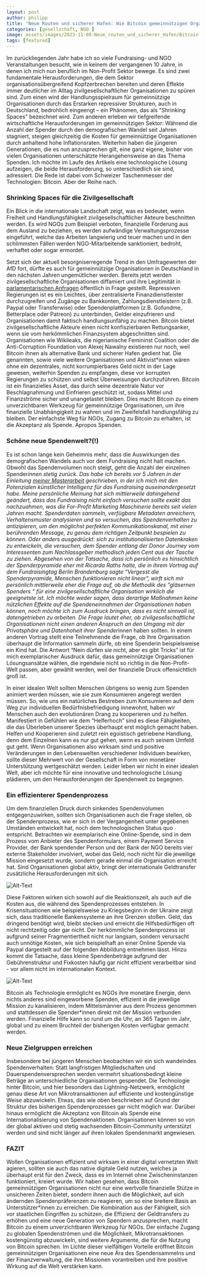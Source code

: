 ```yaml
---
layout: post
author: philipp
title: "Neue Routen und sicherer Hafen: Wie Bitcoin gemeinnützigen Organisationen hilft"
categories: [gesellschaft, NGO ]
image: assets/images/2023-11-08-Neue_routen_und_sicherer_Hafen/Bitcoin-ngo-fundraising.png
tags: [featured]
---
```


Im zurückliegenden Jahr habe ich so viele Fundraising- und NGO Veranstaltungen besucht, wie in keinem der vergangenen 10 Jahre, in denen ich mich nun beruflich im Non-Profit Sektor bewege. Es sind zwei fundamentale Herausforderungen, die dem Sektor organisationsübergreifend Kopfzerbrechen bereiten und deren Effekte immer deutlicher im Alltag zivilgesellschaftlicher Organisationen zu spüren sind.  Zum einen wird der Handlungsspielraum für gemeinnützige Organisationen durch das Erstarken repressiver Strukturen, auch in Deutschland, bedrohlich eingeengt – ein Phänomen, das als "Shrinking Spaces" bezeichnet wird.
Zum anderen erleben wir tiefgreifende wirtschaftliche Herausforderungen im gemeinnützigen Sektor: Während die Anzahl der Spender durch den demografischen Wandel seit Jahren stagniert, steigen gleichzeitig die Kosten für gemeinnützige Organisationen durch anhaltend hohe Inflationsraten. Weiterhin haben die jüngeren Generationen, die es nun anzusprechen gilt, eine ganz eigene, bisher von vielen Organisationen unterschätzte Herangehensweise an das Thema Spenden. Ich möchte im Laufe des Artikels eine technologische Lösung aufzeigen, die beide Herausforderung, so unterschiedlich sie sind, adressiert. Die Rede ist dabei vom Schweizer Taschenmesser der Technologien: Bitcoin. Aber der Reihe nach.

### Shrinking Spaces für die Zivilgesellschaft

Ein Blick in die internationale Landschaft zeigt, was es bedeutet, wenn Freiheit und Handlungsfähigkeit zivilgesellschaftlicher Akteure beschnitten werden. Es wird NGOs zum Beispiel verboten, finanzielle Förderung aus dem Ausland zu beziehen, es werden aufwändige Verwaltungsprozesse eingeführt, welche das Arbeiten langwierig und teuer machen und in den schlimmsten Fällen werden NGO-Mitarbeitende sanktioniert, bedroht, verhaftet oder sogar ermordet.

Setzt sich der aktuell besorgniserregende Trend in den Umfragewerten der AfD fort, dürfte es auch für gemeinnützige Organisationen in Deutschland in den nächsten Jahren ungemütlicher werden. Bereits jetzt werden zivilgesellschaftliche Organisationen diffamiert und ihre Legitimität in [parlamentarischen Anfragen](https://www.deutschlandfunk.de/parlamentarische-anfragen-afd-will-demokratie-vereinen-100.html) öffentlich in Frage gestellt. Repressiven Regierungen ist es ein Leichtes, über zentralisierte Finanzdienstleister durchzugreifen und Zugänge zu Bankkonten, Zahlungsdienstleistern (z.B. Paypal oder Transferwise) oder Spendenplattformen (z.B. Gofundme, Betterplace oder Patreon) zu unterbinden, Gelder einzufrieren und Organisationen damit faktisch handlungsunfähig zu machen. Bitcoin bietet zivilgesellschaftliche Akteure einen nicht konfiszierbaren Rettungsanker, wenn sie vom herkömmlichen Finanzsystem abgeschnitten sind. Organisationen wie Wikileaks, die nigerianische Femininst Coalition oder die Anti-Corruption Foundation von Alexej Nawalny existieren nur noch, weil Bitcoin ihnen als alternative Bank und sicherer Hafen gedient hat. Die genannten, sowie viele weitere Organisationen und Aktivist*innen wären ohne ein dezentrales, nicht korrumpierbares Geld nicht in der Lage gewesen, weiterhin Spenden zu empfangen, diese vor korrupten Regierungen zu schützen und selbst Überweisungen durchzuführen. Bitcoin ist ein finanzielles Asset, das durch seine dezentrale Natur vor Beschlagnahmung und Einfrieren geschützt ist, sodass Mittel und Finanzströme sicher und unangetastet bleiben. Dies macht Bitcoin zu einem unverzichtbaren Werkzeug für gemeinnützige Organisationen, um ihre finanzielle Unabhängigkeit zu wahren und im Zweifelsfall handlungsfähig zu bleiben. Der einfachste Weg für NGOs, Zugang zu Bitcoin zu erhalten, ist die Akzeptanz als Spende. Apropos Spenden.

### Schöne neue Spendenwelt?(!)

Es ist schon lange kein Geheimnis mehr, dass die Auswirkungen des demografischen Wandels auch vor dem Fundraising nicht halt machen. Obwohl das Spendenvolumen noch steigt, geht die Anzahl der einzelnen Spender*innen stetig zurück. Das habe ich bereits vor 5 Jahren in der Einleitung [meiner Masterarbeit](https://sozialmarketing.de/wp-content/uploads/2019/08/Kuenstliche-Intelligenz-im-Fundraising_MA_Stoll_Philipp.pdf) geschrieben, in der ich mich mit den Potenzialen künstlicher Intelligenz für das Fundraising auseinandergesetzt habe. Meine persönliche Meinung hat sich mittlerweile dahingehend geändert, dass das Fundraising nicht einfach versuchen sollte exakt das nachzuahmen, was die For-Profit Marketing Maschinerie bereits seit vielen Jahren macht. Spenderdaten sammeln, verfügbare Metadaten anreichern, Verhaltensmuster analysieren und so versuchen, das Spendenverhalten zu antizipieren, um den möglichst perfekten Kommunikationskanal, mit einer berührenden Message, zu genau dem richtigen Zeitpunkt bespielen zu können. Oder anders ausgedrückt: sich zu institutionalisierten Datenkraken zu entwickeln, die versuchen, dem Spender entlang der Donor Journey vom Interessenten zum Nachlassgeber methodisch jeden Cent aus der Tasche zu ziehen. Abgesehen von der Tatsache, dass ich persönlich es hinsichtlich der Spenderpyramide eher mit Ricarda Raths halte, die in ihrem Vortrag auf dem Fundraisingtag Berlin Brandenburg sagte “Vergesst die Spenderpyramide, Menschen funktionieren nicht linear”, wirft sich mir persönlich mittlerweile eher die Frage auf, ob die Methodik des “gläsernen Spenders “ für eine zivilgesellschaftliche Organisation wirklich die geeignetste ist. Ich möchte weder sagen, dass derartige Maßnahmen keine nützlichen Effekte auf die Spendeneinnahmen der Organisationen haben können, noch möchte ich zum Ausdruck bringen, dass es nicht sinnvoll ist, datengetrieben zu arbeiten. Die Frage lautet eher, ob zivilgesellschaftliche Organisationen nicht einen anderen Anspruch an den Umgang mit der Privatsphäre und Datenhoheit ihrer Spender*innen haben sollten. In einem anderen Vortrag stellt eine Teilnehmende die Frage, ob ihre Organisation überhaupt die Information sammeln dürfe, ob eine Spenderin beispielsweise ein Kind hat. Die Antwort “Nein dürfen sie nicht, aber es gibt Tricks” ist für mich exemplarischer Ausdruck dafür, dass gemeinnützige Organisationen Lösungsansätze wählen, die irgendwie nicht so richtig in die Non-Profit-Welt passen, aber gewählt werden, weil der finanzielle Druck offensichtlich groß ist.

In einer idealen Welt sollten Menschen übrigens so wenig zum Spenden animiert werden müssen, wie sie zum Konsumieren angeregt werden müssen. So, wie uns ein natürliches Bestreben zum Konsumieren auf dem Weg zur individuellen Bedürfnisbefriedigung innewohnt, haben wir Menschen auch den evolutionären Drang zu kooperieren und zu helfen. Manifestiert in Gefühlen wie dem “Helferhoch” sind es diese Fähigkeiten, die das Überleben unserer Spezies überhaupt erst möglich gemacht haben. Helfen und Kooperieren sind zuletzt rein egoistisch getriebene Handlung, denn dem Einzelnen kann es nur gut gehen, wenn es auch seinem Umfeld gut geht. Wenn Organisationen also wirksam sind und positive Veränderungen in den Lebenswelten verschiedener Individuen bewirken, sollte dieser Mehrwert von der Gesellschaft in Form von monetärer Unterstützung wertgeschätzt werden. Leider leben wir nicht in einer idealen Welt, aber ich möchte für eine innovative und technologische Lösung plädieren, um den Herausforderungen der Spendenwelt zu begegnen.

### Ein effizienterer Spendenprozess
Um dem finanziellen Druck durch sinkendes Spendenvolumen entgegenzuwirken, sollten sich Organisationen auch die Frage stellen, ob der Spendenprozess, wie er sich in der Vergangenheit unter gegebenen Umständen entwickelt hat, noch dem technologischen Status quo entspricht. Betrachten wir exemplarisch eine Online-Spende, sind in dem Prozess vom Anbieter des Spendenformulars, einem Payment Service Provider, der Bank spendender Person und der Bank der NGO bereits vier externe Stakeholder involviert, wobei das Geld, noch nicht für die jeweilige Mission eingesetzt wurde, sondern gerade einmal die Organisation erreicht hat. Sind Organisationen global aktiv, bringt der internationale Geldtransfer zusätzliche Herausforderungen mit sich.

![Alt-Text](../assets/images/2023-11-08-Neue_routen_und_sicherer_Hafen/Spendenprozess.png)

Diese Faktoren wirken sich sowohl auf die Reaktionszeit, als auch auf die Kosten aus, die während des Spendenprozesses entstehen. In Krisensituationen wie beispielsweise zu Kriegsbeginn in der Ukraine zeigt sich, dass traditionelle Bankensysteme an ihre Grenzen stoßen. Geld, das dringend benötigt wird, bleibt stecken und erreicht die Hilfsbedürftigen oft nicht rechtzeitig oder gar nicht. Der herkömmliche Spendenprozess ist aufgrund seiner Fragmentiertheit  nicht nur langsam, sondern verursacht auch unnötige Kosten, wie sich beispielhaft an einer Online Spende via Paypal dargestellt auf der folgenden Abbildung entnehmen lässt. Hinzu kommt die Tatsache, dass kleine Spendenbeträge aufgrund der Gebührenstruktur und Fixkosten häufig gar nicht effizient verarbeitbar sind - vor allem nicht im internationalen Kontext.

![Alt-Text](../assets/images/2023-11-08-Neue_routen_und_sicherer_Hafen/Spendenprozess_Costs.png)

Bitcoin als Technologie ermöglicht es NGOs ihre monetäre Energie, denn nichts anderes sind eingeworbene Spenden, effizient in die jeweilige Mission zu kanalisieren, indem Mittelsmänner aus dem Prozess genommen und stattdessen die Spender*innen direkt mit der Mission verbunden werden. Finanzielle Hilfe kann so rund um die Uhr, an 365 Tagen im Jahr, global und zu einem Bruchteil der bisherigen Kosten verfügbar gemacht werden.

### Neue Zielgruppen erreichen
Insbesondere bei jüngeren Menschen beobachten wir ein sich wandelndes Spendenverhalten: Statt langfristigen Mitgliedschaften und Dauerspendenversprechen werden vermehrt situationsbedingt kleine Beträge an unterschiedliche Organisationen gespendet. Die Technologie hinter Bitcoin, und hier besonders das Lightning-Netzwerk, ermöglicht genau diese Art von Mikrotransaktionen auf effiziente und kostengünstige Weise abzuwickeln. Etwas, das wie oben beschrieben auf Grund der Struktur des bisherigen Spendenprozesses gar nicht möglich war. Darüber hinaus ermöglicht die Akzeptanz von Bitcoin als Spende eine Internationalisierung von Spendenaktionen. Organisationen können so von der global aktiven und stetig wachsenden Bitcoin-Community unterstützt werden und sind nicht länger auf ihren lokalen Spendenmarkt angewiesen.

### FAZIT
Wollen Organisationen effizient und wirksam in einer digital vernetzten Welt agieren, sollten sie auch das native digitale Geld nutzen, welches ja überhaupt erst für den Zweck, dass es im Internet ohne Zwischeninstanzen funktioniert, kreiert wurde.
Wir haben gesehen, dass Bitcoin gemeinnützigen Organisationen nicht nur eine wertvolle finanzielle Stütze in unsicheren Zeiten bietet, sondern ihnen auch die Möglichkeit, auf sich ändernden Spendenpräferenzen zu reagieren, um so eine breitere Basis an Unterstützer*innen zu erreichen. Die Kombination aus der Fähigkeit, sich vor staatlichen Eingriffen zu schützen, die Effizienz der Geldtransfers zu erhöhen und eine neue Generation von Spendern anzusprechen, macht Bitcoin zu einem unverzichtbaren Werkzeug für NGOs. Der einfache Zugang zu globalen Spendenströmen und die Möglichkeit, Mikrotransaktionen kostengünstig abzuwickeln, sind weitere Argumente, die für die Nutzung von Bitcoin sprechen. Im Lichte dieser vielfältigen Vorteile eröffnet Bitcoin gemeinnützigen Organisationen eine neue Ära des Spendensammelns und der Finanzverwaltung, die ihre Missionen vorantreiben und ihre positive Wirkung auf die Welt verstärken kann.

